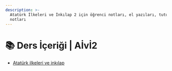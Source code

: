 ```yaml
---
description: >-
  Atatürk İlkeleri ve İnkılap 2 için öğrenci notları, el yazıları, tutulmuş notlar
  notları
---
```


# 📚 Ders İçeriği \| Aİvİ2

<!--YPackage.YGitbookIntegration-tarafından-otomatik-oluşturulmuştur-->

- [Atatürk ilkeleri ve inkılap](Atat%C3%BCrk%20ilkeleri%20ve%20ink%C4%B1lap.pdf)

<!--YPackage.YGitbookIntegration-tarafından-otomatik-oluşturulmuştur-->
